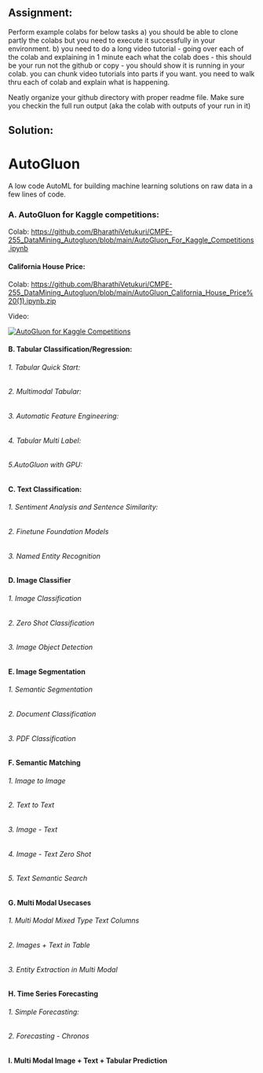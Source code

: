 ## **Assignment**:

Perform example colabs for below tasks 
a) you should be able to clone partly the colabs but you need to execute it successfully in your environment.
b) you need to do a long video tutorial - going over each of the colab and explaining in 1 minute each what the colab does - this should be your run not the github or copy - you should show it is running in your colab.  you can chunk video tutorials into parts if you want. you need to walk thru each of  colab and explain what is happening.

Neatly organize your github directory with proper readme file. 
Make sure you checkin the full run output (aka the colab with outputs of your run in it)

## **Solution**:

# **AutoGluon**

A low code AutoML for building machine learning solutions on raw data in a few lines of code.

### A. AutoGluon for Kaggle competitions:
Colab: https://github.com/BharathiVetukuri/CMPE-255_DataMining_Autogluon/blob/main/AutoGluon_For_Kaggle_Competitions.ipynb 

#### California House Price:
Colab: https://github.com/BharathiVetukuri/CMPE-255_DataMining_Autogluon/blob/main/AutoGluon_California_House_Price%20(1).ipynb.zip 

Video:

[![AutoGluon for Kaggle Competitions](https://img.youtube.com/vi/W8Ang_IyrDs/0.jpg)](https://www.youtube.com/watch?v=W8Ang_IyrDs)



#### B. Tabular Classification/Regression:

###### 1. Tabular Quick Start:
 
###### 2. Multimodal Tabular:

###### 3. Automatic Feature Engineering:

###### 4. Tabular Multi Label:

###### 5.AutoGluon with GPU:

#### C. Text Classification:

###### 1. Sentiment Analysis and Sentence Similarity:

###### 2. Finetune Foundation Models

###### 3. Named Entity Recognition

#### D. Image Classifier

###### 1. Image Classification

###### 2. Zero Shot Classification

###### 3. Image Object Detection

#### E. Image Segmentation

###### 1. Semantic Segmentation

###### 2. Document Classification

###### 3. PDF Classification

#### F. Semantic Matching

###### 1. Image to Image

###### 2. Text to Text

###### 3. Image - Text

###### 4. Image - Text Zero Shot

###### 5. Text Semantic Search

#### G. Multi Modal Usecases

###### 1. Multi Modal Mixed Type Text Columns

###### 2. Images + Text in Table

###### 3. Entity Extraction in Multi Modal

#### H. Time Series Forecasting

###### 1. Simple Forecasting:

###### 2. Forecasting - Chronos

#### I. Multi Modal Image + Text + Tabular Prediction



